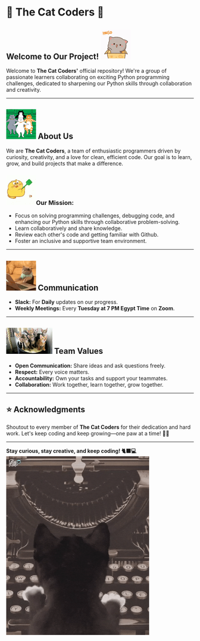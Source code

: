 # 🐾 **The Cat Coders** 🐾

## **Welcome to Our Project!** ![Alt Text](assets/hi.gif)

Welcome to **The Cat Coders'** official repository! We're a group of passionate
learners collaborating on exciting Python programming challenges, dedicated to sharpening
our Python skills through collaboration and creativity.

---

## ![AltText](assets/cat3.gif) **About Us**

We are **The Cat Coders**, a team of enthusiastic programmers driven by curiosity,
creativity, and a love for clean, efficient code. Our goal is to learn, grow,
and build projects that make a difference.

### ![AltText](assets/cat2.gif)**Our Mission:**

- Focus on solving programming challenges, debugging code, and enhancing our
Python skills through collaborative problem-solving.
- Learn collaboratively and share knowledge.
- Review each other's code and getting familiar with Github.
- Foster an inclusive and supportive team environment.

---

## ![AltText](assets/cat.gif) **Communication**

- **Slack:** For **Daily** updates on our progress.
- **Weekly Meetings:** Every **Tuesday at 7 PM Egypt Time** on **Zoom**.

---

## ![AltText](assets/cat5.gif) **Team Values**

- **Open Communication:** Share ideas and ask questions freely.
- **Respect:** Every voice matters.
- **Accountability:** Own your tasks and support your teammates.
- **Collaboration:** Work together, learn together, grow together.

---

## ⭐ **Acknowledgments**

Shoutout to every member of **The Cat Coders** for their dedication and hard work.
Let's keep coding and keep growing—one paw at a time! 🐾✨

---

**Stay curious, stay creative, and keep coding! 🐈‍⬛💻**
![Alt Text](assets/cat4.gif)
